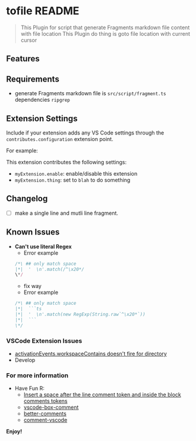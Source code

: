 # tofile README
> This Plugin for script that generate Fragments markdown file content with file location
> This Plugin do thing is goto file location with current cursor

## Features


## Requirements
  - generate Fragments markdown file is `src/script/fragment.ts` dependencies `ripgrep` 

## Extension Settings

Include if your extension adds any VS Code settings through the `contributes.configuration` extension point.

For example:

This extension contributes the following settings:

* `myExtension.enable`: enable/disable this extension
* `myExtension.thing`: set to `blah` to do something

## Changelog
  - [ ] make a single line and mutli line fragment.

## Known Issues
  - **Can't use literal Regex**
    - Error example
    ```ts
    /*\ ## only match space
    |*|  '  \n'.match(/^\x20*/
    \*/
    ```
    - fix way
    - Error example
    ```ts
    /*\ ## only match space
    |*|  ```ts
    |*|  '  \n'.match(new RegExp(String.raw`^\x20*`))
    |*|  ```
    \*/
    ```

### VSCode Extension Issues
- [activationEvents.workspaceContains doesn't fire for directory](https://github.com/Microsoft/vscode/issues/2739)
- Develop


### For more information
- Have Fun R:
  - [Insert a space after the line comment token and inside the block comments tokens](https://github.com/microsoft/vscode/blob/e5b6f39005e6029d6655e89313c8118bfda0913f/src/vs/editor/common/config/editorOptions.ts#L1136)
  - [vscode-box-comment](https://github.com/mattkenefick/vscode-box-comment)
  - [better-comments](https://github.com/aaron-bond/better-comments)
  - [comment-vscode](https://github.com/pouyakary/comment-vscode)


**Enjoy!**

